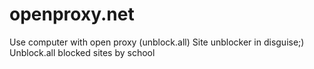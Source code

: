 # openproxy.net
Use computer with open proxy (unblock.all)
Site unblocker in disguise;)
Unblock.all blocked sites by school

